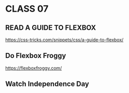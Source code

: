 # CLASS 07

## READ A GUIDE TO FLEXBOX

https://css-tricks.com/snippets/css/a-guide-to-flexbox/

## Do Flexbox Froggy 

https://flexboxfroggy.com/

## Watch Independence Day
